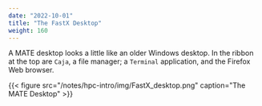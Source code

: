 ```yaml
---
date: "2022-10-01"
title: "The FastX Desktop"
weight: 160
---
```


A MATE desktop looks a little like an older Windows desktop. In the ribbon at the top are `Caja`, a file manager; a `Terminal` application, and the Firefox Web browser.   

{{< figure src="/notes/hpc-intro/img/FastX_desktop.png" caption="The MATE Desktop" >}}

